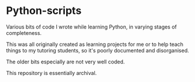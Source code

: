 # Python-scripts
 Various bits of code I wrote while learning Python, in varying stages of completeness.

This was all originally created as learning projects for me or to help teach things to my tutoring students, so it's poorly documented and disorganised.

The older bits especially are not very well coded.

This repository is essentially archival.
